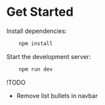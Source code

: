 # Get Started

Install dependencies:

``` bash
	npm install
```

Start the development server:

``` bash
	npm run dev
```

!TODO
- Remove list bullets in navbar
